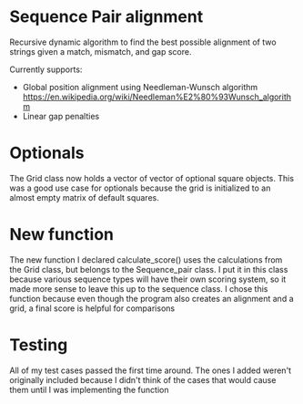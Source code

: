 # Sequence Pair alignment 

Recursive dynamic algorithm to find the best possible alignment of two strings given a match, mismatch, and gap score. 

Currently supports: 
- Global position alignment using Needleman-Wunsch algorithm
https://en.wikipedia.org/wiki/Needleman%E2%80%93Wunsch_algorithm
- Linear gap penalties 

# Optionals

The Grid class now holds a vector of vector of optional square objects. 
This was a good use case for optionals because the grid is initialized to an almost empty 
matrix of default squares. 

# New function

The new function I declared calculate_score() uses the calculations from the Grid class, but belongs to the Sequence_pair
class. I put it in this class because various sequence types will have their own scoring system, 
so it made more sense to leave this up to the sequence class. I chose this function because even though
the program also creates an alignment and a grid, a final score is helpful for comparisons

# Testing
All of my test cases passed the first time around. The ones I added weren't originally included 
because I didn't think of the cases that would cause them until I was implementing the function